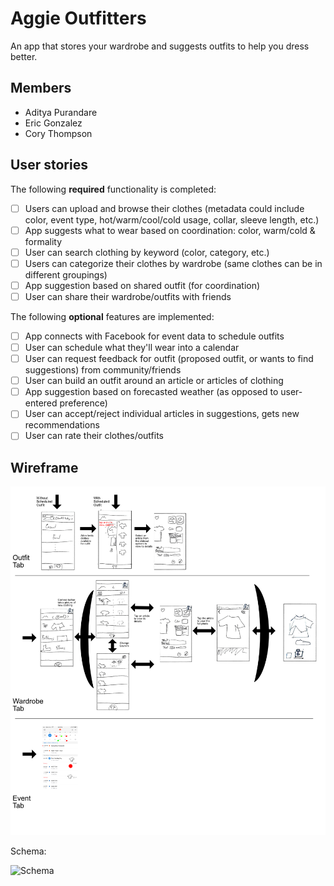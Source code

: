 # Aggie Outfitters

An app that stores your wardrobe and suggests outfits to help you dress better.

## Members

- Aditya Purandare
- Eric Gonzalez
- Cory Thompson

## User stories

The following **required** functionality is completed:
- [ ] Users can upload and browse their clothes (metadata could include color, event type, hot/warm/cool/cold usage, collar, sleeve length, etc.)
- [ ] App suggests what to wear based on coordination: color, warm/cold & formality
- [ ] User can search clothing by keyword (color, category, etc.) 
- [ ] Users can categorize their clothes by wardrobe (same clothes can be in different groupings)
- [ ] App suggestion based on shared outfit (for coordination)
- [ ] User can share their wardrobe/outfits with friends

The following **optional** features are implemented:
- [ ] App connects with Facebook for event data to schedule outfits
- [ ] User can schedule what they'll wear into a calendar
- [ ] User can request feedback for outfit (proposed outfit, or wants to find suggestions) from community/friends
- [ ] User can build an outfit around an article or articles of clothing
- [ ] App suggestion based on forecasted weather (as opposed to user-entered preference)
- [ ] User can accept/reject individual articles in suggestions, gets new recommendations
- [ ] User can rate their clothes/outfits

## Wireframe

![Alt text](/wireframes.png?raw=true "Wireframe")

Schema: 

<img src='http://imgur.com/aiyACIH' title='Schema' width='' alt='Schema' />
